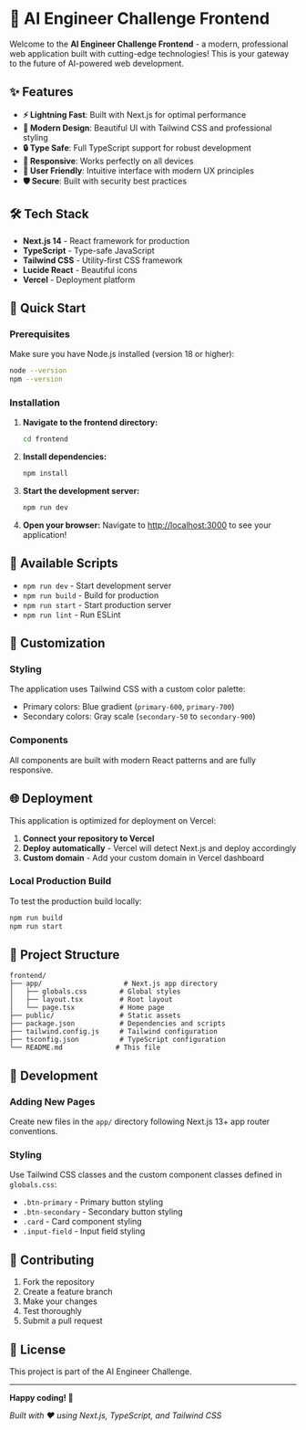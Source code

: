 # 🚀 AI Engineer Challenge Frontend

Welcome to the **AI Engineer Challenge Frontend** - a modern, professional web application built with cutting-edge technologies! This is your gateway to the future of AI-powered web development.

## ✨ Features

- **⚡ Lightning Fast**: Built with Next.js for optimal performance
- **🎨 Modern Design**: Beautiful UI with Tailwind CSS and professional styling
- **🔒 Type Safe**: Full TypeScript support for robust development
- **📱 Responsive**: Works perfectly on all devices
- **🎯 User Friendly**: Intuitive interface with modern UX principles
- **🛡️ Secure**: Built with security best practices

## 🛠️ Tech Stack

- **Next.js 14** - React framework for production
- **TypeScript** - Type-safe JavaScript
- **Tailwind CSS** - Utility-first CSS framework
- **Lucide React** - Beautiful icons
- **Vercel** - Deployment platform

## 🚀 Quick Start

### Prerequisites

Make sure you have Node.js installed (version 18 or higher):

```bash
node --version
npm --version
```

### Installation

1. **Navigate to the frontend directory:**
   ```bash
   cd frontend
   ```

2. **Install dependencies:**
   ```bash
   npm install
   ```

3. **Start the development server:**
   ```bash
   npm run dev
   ```

4. **Open your browser:**
   Navigate to [http://localhost:3000](http://localhost:3000) to see your application!

## 📝 Available Scripts

- `npm run dev` - Start development server
- `npm run build` - Build for production
- `npm run start` - Start production server
- `npm run lint` - Run ESLint

## 🎨 Customization

### Styling
The application uses Tailwind CSS with a custom color palette:
- Primary colors: Blue gradient (`primary-600`, `primary-700`)
- Secondary colors: Gray scale (`secondary-50` to `secondary-900`)

### Components
All components are built with modern React patterns and are fully responsive.

## 🌐 Deployment

This application is optimized for deployment on Vercel:

1. **Connect your repository to Vercel**
2. **Deploy automatically** - Vercel will detect Next.js and deploy accordingly
3. **Custom domain** - Add your custom domain in Vercel dashboard

### Local Production Build

To test the production build locally:

```bash
npm run build
npm run start
```

## 📁 Project Structure

```
frontend/
├── app/                    # Next.js app directory
│   ├── globals.css        # Global styles
│   ├── layout.tsx         # Root layout
│   └── page.tsx           # Home page
├── public/                # Static assets
├── package.json           # Dependencies and scripts
├── tailwind.config.js     # Tailwind configuration
├── tsconfig.json          # TypeScript configuration
└── README.md             # This file
```

## 🔧 Development

### Adding New Pages
Create new files in the `app/` directory following Next.js 13+ app router conventions.

### Styling
Use Tailwind CSS classes and the custom component classes defined in `globals.css`:
- `.btn-primary` - Primary button styling
- `.btn-secondary` - Secondary button styling
- `.card` - Card component styling
- `.input-field` - Input field styling

## 🤝 Contributing

1. Fork the repository
2. Create a feature branch
3. Make your changes
4. Test thoroughly
5. Submit a pull request

## 📄 License

This project is part of the AI Engineer Challenge.

---

**Happy coding! 🎉**

*Built with ❤️ using Next.js, TypeScript, and Tailwind CSS*